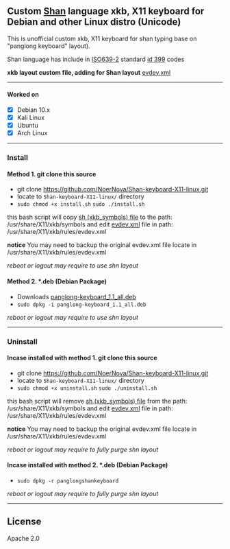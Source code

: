 ## Custom [Shan](https://en.wikipedia.org/wiki/Shan_people) language xkb, X11 keyboard for Debian and other Linux distro (Unicode)

This is unofficial custom xkb, X11 keyboard for shan typing base on "panglong keyboard" layout).


Shan language has include in [ISO639-2](https://en.wikipedia.org/wiki/List_of_ISO_639-2_codes) standard [id 399](https://www.loc.gov/standards/iso639-2/php/langcodes_name.php?code_ID=399) codes

**xkb layout custom file, adding for Shan layout**
[evdev.xml](/evdev.xml#L2631-L2642)

---------------------------

#### Worked on

- [x] Debian 10.x
- [x] Kali Linux
- [x] Ubuntu  
- [x] Arch Linux

----------------------------------------------------
### Install

#### Method 1. git clone this source
- git clone https://github.com/NoerNova/Shan-keyboard-X11-linux.git
- locate to ```Shan-keyboard-X11-linux/``` directory
- ```sudo chmod +x install.sh```
```sudo ./install.sh```

this bash script will copy [sh (xkb_symbols) file](/sh) to the path: /usr/share/X11/xkb/symbols and edit [evdev.xml](/evdev.xml) file in path: /usr/share/X11/xkb/rules/evdev.xml

**notice** You may need to backup the original evdev.xml file locate in /usr/share/X11/xkb/rules/evdev.xml

*reboot or logout may require to use shn layout*

#### Method 2. *.deb (Debian Package)
- Downloads [panglong-keyboard_1.1_all.deb](https://github.com/NoerNova/Shan-keyboard-X11-linux/releases/download/1.1/panglong-keyboard_1.1_all.deb)
- ```sudo dpkg -i panglong-keyboard_1.1_all.deb```

*reboot or logout may require to use shn layout*

----------------------------------------------------
### Uninstall

#### Incase installed with method 1. git clone this source
- git clone https://github.com/NoerNova/Shan-keyboard-X11-linux.git
- locate to ```Shan-keyboard-X11-linux/``` directory
- ```sudo chmod +x uninstall.sh```
```sudo ./uninstall.sh```

this bash script will remove [sh (xkb_symbols) file](/sh) from the path: /usr/share/X11/xkb/symbols and edit [evdev.xml](/evdev.xml) file in path: /usr/share/X11/xkb/rules/evdev.xml

**notice** You may need to backup the original evdev.xml file locate in /usr/share/X11/xkb/rules/evdev.xml

*reboot or logout may require to fully purge shn layout*

#### Incase installed with method 2. *.deb (Debian Package)
- ```sudo dpkg -r panglongshankeyboard```

*reboot or logout may require to fully purge shn layout*

---

## License
Apache 2.0
